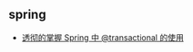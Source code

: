 ## spring
- [透彻的掌握 Spring 中 @transactional 的使用](https://developer.ibm.com/zh/technologies/java/articles/j-master-spring-transactional-use/)
